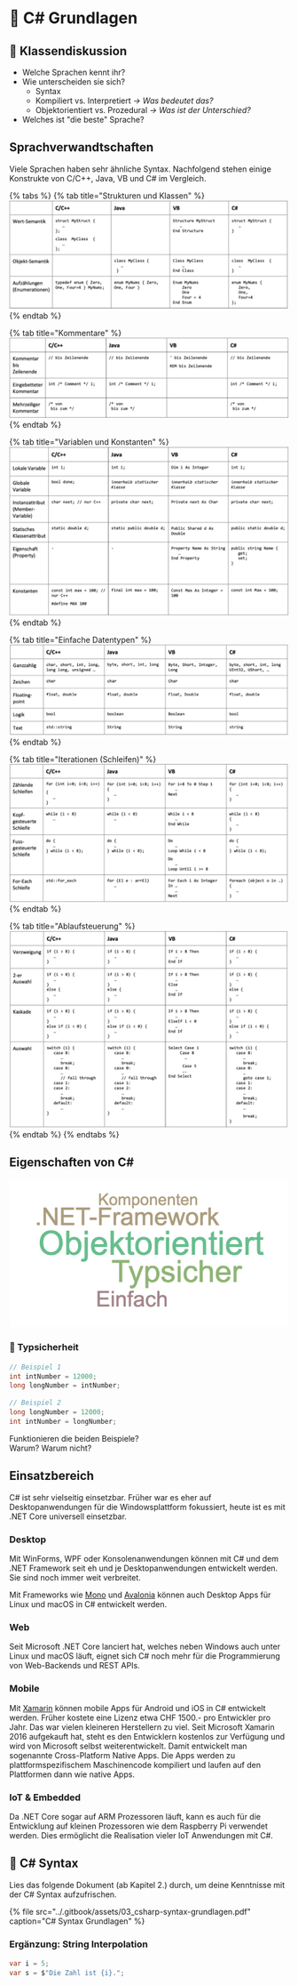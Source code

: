 # 📖 C\# Grundlagen

## 💬 Klassendiskussion

* Welche Sprachen kennt ihr?
* Wie unterscheiden sie sich?
  * Syntax
  * Kompiliert vs. Interpretiert _-&gt; Was bedeutet das?_
  * Objektorientiert vs. Prozedural _-&gt; Was ist der Unterschied?_
* Welches ist "die beste" Sprache?



## Sprachverwandtschaften

Viele Sprachen haben sehr ähnliche Syntax. Nachfolgend stehen einige Konstrukte von C/C++, Java, VB und C\# im Vergleich.



{% tabs %}
{% tab title="Strukturen und Klassen" %}
![](../.gitbook/assets/image%20%2858%29.png)
{% endtab %}

{% tab title="Kommentare" %}
![](../.gitbook/assets/image%20%2847%29.png)
{% endtab %}

{% tab title="Variablen und Konstanten" %}
![](../.gitbook/assets/image%20%2880%29.png)
{% endtab %}

{% tab title="Einfache Datentypen" %}
![](../.gitbook/assets/image%20%2876%29.png)
{% endtab %}

{% tab title="Iterationen \(Schleifen\)" %}
![](../.gitbook/assets/image%20%28146%29.png)
{% endtab %}

{% tab title="Ablaufsteuerung" %}
![](../.gitbook/assets/image%20%28118%29.png)
{% endtab %}
{% endtabs %}



## Eigenschaften von C\#

![](../.gitbook/assets/image.png)

### 💬 Typsicherheit

```csharp
// Beispiel 1
int intNumber = 12000;
long longNumber = intNumber;
```

```csharp
// Beispiel 2
long longNumber = 12000;
int intNumber = longNumber;
```

Funktionieren die beiden Beispiele?  
Warum? Warum nicht?



## Einsatzbereich

C\# ist sehr vielseitig einsetzbar. Früher war es eher auf Desktopanwendungen für die Windowsplattform fokussiert, heute ist es mit .NET Core universell einsetzbar.

### Desktop

Mit WinForms, WPF oder Konsolenanwendungen können mit C\# und dem .NET Framework seit eh und je Desktopanwendungen entwickelt werden. Sie sind noch immer weit verbreitet.

Mit Frameworks wie [Mono](https://www.mono-project.com/) und [Avalonia](https://avaloniaui.net/) können auch Desktop Apps für Linux und macOS in C\# entwickelt werden.

### Web

Seit Microsoft .NET Core lanciert hat, welches neben Windows auch unter Linux und macOS läuft, eignet sich C\# noch mehr für die Programmierung von Web-Backends und REST APIs.

### Mobile

Mit [Xamarin](https://dotnet.microsoft.com/apps/xamarin) können mobile Apps für Android und iOS in C\# entwickelt werden. Früher kostete eine  Lizenz etwa CHF 1500.- pro Entwickler pro Jahr. Das war vielen kleineren Herstellern zu viel. Seit Microsoft Xamarin 2016 aufgekauft hat, steht es den Entwicklern kostenlos zur Verfügung und wird von Microsoft selbst weiterentwickelt. Damit entwickelt man sogenannte Cross-Platform Native Apps. Die Apps werden zu plattformspezifischem Maschinencode kompiliert und laufen auf den Plattformen dann wie native Apps.

### IoT & Embedded

Da .NET Core sogar auf ARM Prozessoren läuft, kann es auch für die Entwicklung auf kleinen Prozessoren wie dem Raspberry Pi verwendet werden. Dies ermöglicht die Realisation vieler IoT Anwendungen mit C\#.



## 📖 C\# Syntax

Lies das folgende Dokument \(ab Kapitel 2.\) durch, um deine Kenntnisse mit der C\# Syntax aufzufrischen.

{% file src="../.gitbook/assets/03\_csharp-syntax-grundlagen.pdf" caption="C\# Syntax Grundlagen" %}

### Ergänzung: String Interpolation

```csharp
var i = 5;
var s = $"Die Zahl ist {i}.";
```

